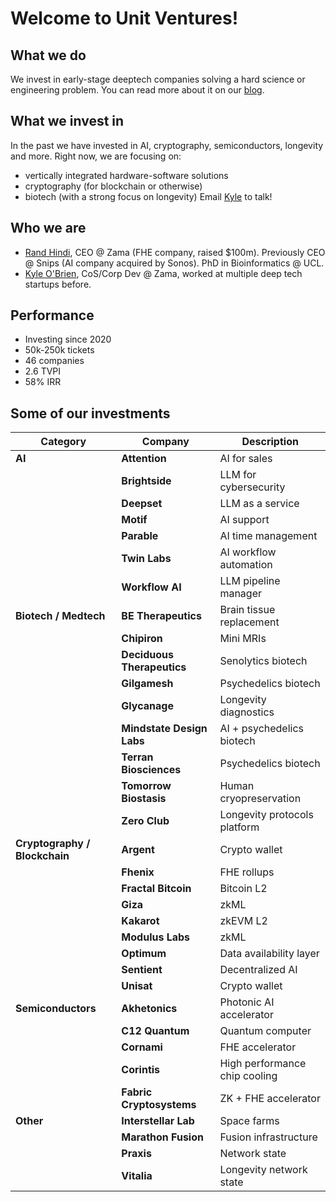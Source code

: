 # Welcome to Unit Ventures!

## What we do
We invest in early-stage deeptech companies solving a hard science or engineering problem. You can read more about it on our [blog](https://randhindi.substack.com).

## What we invest in
In the past we have invested in AI, cryptography, semiconductors, longevity and more. Right now, we are focusing on:
- vertically integrated hardware-software solutions
- cryptography (for blockchain or otherwise)
- biotech (with a strong focus on longevity)
Email [Kyle](mailto:kyle@unit.vc) to talk!

## Who we are
- [Rand Hindi](https://x.com/randhindi), CEO @ Zama (FHE company, raised $100m). Previously CEO @ Snips (AI company acquired by Sonos). PhD in Bioinformatics @ UCL.
- [Kyle O'Brien](https://x.com/RoiStartup), CoS/Corp Dev @ Zama, worked at multiple deep tech startups before.

## Performance
- Investing since 2020
- 50k-250k tickets
- 46 companies
- 2.6 TVPI
- 58% IRR


## Some of our investments
| **Category**              | **Company**                  | **Description**                              |
|---------------------------|------------------------------|----------------------------------------------|
| **AI**                    | **Attention**               | AI for sales                                 |
|                           | **Brightside**              | LLM for cybersecurity                        |
|                           | **Deepset**                 | LLM as a service                             |
|                           | **Motif**                   | AI support                                   |
|                           | **Parable**                 | AI time management                           |
|                           | **Twin Labs**               | AI workflow automation                       |
|                           | **Workflow AI**             | LLM pipeline manager                         |
| **Biotech / Medtech**     | **BE Therapeutics**         | Brain tissue replacement                     |
|                           | **Chipiron**                | Mini MRIs                                    |
|                           | **Deciduous Therapeutics**  | Senolytics biotech                           |
|                           | **Gilgamesh**               | Psychedelics biotech                         |
|                           | **Glycanage**               | Longevity diagnostics                        |
|                           | **Mindstate Design Labs**   | AI + psychedelics biotech                    |
|                           | **Terran Biosciences**      | Psychedelics biotech                         |
|                           | **Tomorrow Biostasis**      | Human cryopreservation                       |
|                           | **Zero Club**               | Longevity protocols platform                 |
| **Cryptography / Blockchain**| **Argent**                  | Crypto wallet                                |
|                           | **Fhenix**                  | FHE rollups                                  |
|                           | **Fractal Bitcoin**         | Bitcoin L2                                   |
|                           | **Giza**                    | zkML                                         |
|                           | **Kakarot**                 | zkEVM L2                                     |
|                           | **Modulus Labs**            | zkML                                         |
|                           | **Optimum**                 | Data availability layer                      |
|                           | **Sentient**                | Decentralized AI                             |
|                           | **Unisat**                  | Crypto wallet                                |
| **Semiconductors**        | **Akhetonics**              | Photonic AI accelerator                      |
|                           | **C12 Quantum**             | Quantum computer                             |
|                           | **Cornami**                 | FHE accelerator                              |
|                           | **Corintis**                | High performance chip cooling                |
|                           | **Fabric Cryptosystems**    | ZK + FHE accelerator                         |
| **Other**                 | **Interstellar Lab**        | Space farms                                  |
|                           | **Marathon Fusion**         | Fusion infrastructure                        |
|                           | **Praxis**                  | Network state                                |
|                           | **Vitalia**                 | Longevity network state                      |


